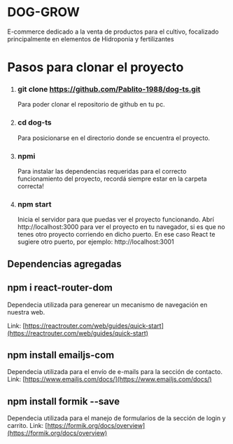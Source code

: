 # DOG-GROW

E-commerce dedicado a la venta de productos para el cultivo, focalizado principalmente en elementos de Hidroponia y fertilizantes

# Pasos para clonar el proyecto

1. ### git clone https://github.com/Pablito-1988/dog-ts.git

   Para poder clonar el repositorio de github en tu pc.

2. ### cd dog-ts

   Para posicionarse en el directorio donde se encuentra el proyecto.

3. ### npmi

   Para instalar las dependencias requeridas para el correcto funcionamiento del proyecto, recordá siempre estar en la carpeta correcta!

4. ### npm start

   Inicia el servidor para que puedas ver el proyecto funcionando.
   Abrí http://localhost:3000 para ver el proyecto en tu navegador, si es que no tenes otro proyecto corriendo en dicho puerto. En ese caso React te sugiere otro puerto, por ejemplo: http://localhost:3001

## Dependencias agregadas

## npm i react-router-dom
Dependecia utilizada para generear un mecanismo de navegación en nuestra web.

Link: [https://reactrouter.com/web/guides/quick-start](https://reactrouter.com/web/guides/quick-start)

## npm install emailjs-com
Dependecia utilizada para el envío de e-mails para la sección de contacto.
Link: [https://www.emailjs.com/docs/](https://www.emailjs.com/docs/)

## npm install formik --save
Dependecia utilizada para el manejo de formularios de la sección de login y carrito.
Link: [https://formik.org/docs/overview](https://formik.org/docs/overview)


